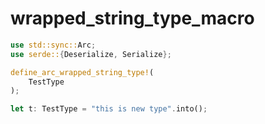 # wrapped_string_type_macro

```rust
use std::sync::Arc;
use serde::{Deserialize, Serialize};

define_arc_wrapped_string_type!(
    TestType
);

let t: TestType = "this is new type".into();
```